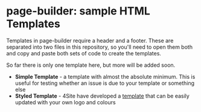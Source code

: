 # page-builder: sample HTML Templates

Templates in page-builder require a header and a footer. These are separated into two files in this repository, so you'll need to open them both and copy and paste both sets of code to create the templates.

So far there is only one template here, but more will be added soon.

- **Simple Template** - a template with almost the absolute minimum. This is useful for testing whether an issue is due to your template or something else
- **Styled Template** - 4Site have developed a [template](https://github.com/4site-interactive-studios/Engaging-Networks-Page-Template) that can be easily updated with your own logo and colours
